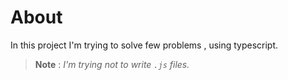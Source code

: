 # About
In this project I'm trying to solve few problems , using typescript.

> **Note** : _I'm trying not to write `.js` files._

